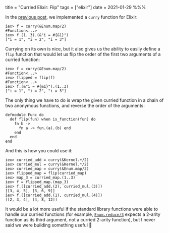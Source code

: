 title = "Curried Elixir: Flip"
tags = ["elixir"]
date = 2021-01-29
%%%

In the [previous post](https://liftm.io/posts/curried-elixir.html), we implemented a `curry` function for Elixir:

    iex> f = curry(&Enum.map/2)
    #Function<...>
    iex> f.(1..3).(&"i = #{&1}")
    ["i = 1", "i = 2", "i = 3"]

Currying on its own is nice, but it also gives us the ability to easily define a `flip` function that would let us flip the order of the first two arguments of a curried function:

    iex> f = curry(&Enum.map/2)
    #Function<...>
    iex> flipped = flip(f)
    #Function<...>
    iex> f.(&"i = #{&1}").(1..3)
    ["i = 1", "i = 2", "i = 3"]

The only thing we have to do is wrap the given curried function in a chain of two anonymous functions, and reverse the order of the arguments:

    defmodule Func do
      def flip(fun) when is_function(fun) do
        fn b ->
          fn a -> fun.(a).(b) end
        end
      end
    end

And this is how you could use it:

    iex> curried_add = curry(&Kernel.+/2)
    iex> curried_mul = curry(&Kernel.*/2)
    iex> curried_map = curry(&Enum.map/2)
    iex> flipped_map = flip(curried_map)
    iex> map_3 = curried_map.(1..3)
    iex> f = flipped_map.(map_3)
    iex> f.([curried_add.(2), curried_mul.(3)])
    [[3, 4, 5], [3, 6, 9]]
    iex> f.([curried_add.(1), curried_mul.(4)])
    [[2, 3, 4], [4, 8, 12]]

It would be a lot more useful if the standard library functions were able to handle our curried functions (for example, [`Enum.reduce/3`](https://hexdocs.pm/elixir/Enum.html#reduce/3) expects a 2-arity function as its third argument, not a curried 2-arity function), but I never said we were building something useful 🤷
